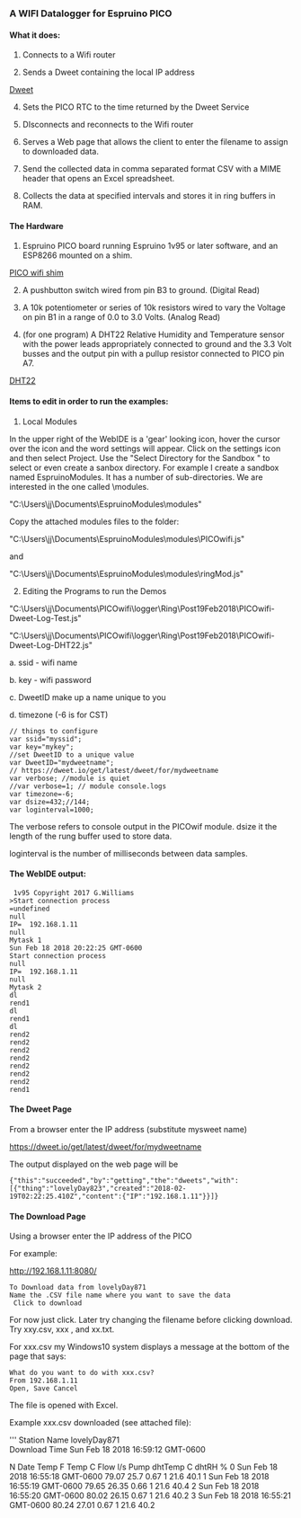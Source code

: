 ### A WIFI Datalogger for Espruino PICO

#### What it does:
1. Connects to a Wifi router

2. Sends a Dweet containing the local IP address

[Dweet](https://www.espruino.com/IoT+Services)

4. Sets the PICO RTC to the time returned by the Dweet Service

5. DIsconnects and reconnects to the Wifi router

6. Serves a Web page that allows the client to enter the filename to assign to downloaded data.

7. Send the collected data in comma separated format CSV with a MIME header that opens an Excel spreadsheet.

8. Collects the data at specified intervals and stores it in ring buffers in RAM.

#### The Hardware

1.  Espruino PICO board running Espruino 1v95 or later software, and an ESP8266 mounted on a shim.

[PICO wifi shim](https://www.espruino.com/ESP8266)


2. A pushbutton switch wired from pin B3 to ground. (Digital Read)


3.  A 10k potentiometer or series of 10k resistors wired to vary the Voltage on pin B1 in a range of 0.0 to 3.0 Volts. (Analog Read)


4. (for one program) A DHT22 Relative Humidity and Temperature sensor with the power leads appropriately connected to ground and the 3.3 Volt busses and the output pin with a pullup resistor connected to PICO pin A7.

[DHT22](https://www.espruino.com/DHT22)


#### Items to edit in order to run the examples:


1. Local Modules

In the upper right of the WebIDE is a 'gear' looking icon, hover the cursor over the icon and the word settings will appear. Click on the settings icon and then select Project. Use the "Select Directory for the Sandbox " to select or even create a sanbox directory. For example I create a sandbox named EspruinoModules. It has a number of sub-directories. We are interested in the one called \modules.

"C:\Users\jj\Documents\EspruinoModules\modules"

Copy the attached modules files to the folder:

"C:\Users\jj\Documents\EspruinoModules\modules\PICOwifi.js"

and

"C:\Users\jj\Documents\EspruinoModules\modules\ringMod.js"


2. Editing the Programs to run the Demos


"C:\Users\jj\Documents\PICOwifi\logger\Ring\Post19Feb2018\PICOwifi-Dweet-Log-Test.js"

"C:\Users\jj\Documents\PICOwifi\logger\Ring\Post19Feb2018\PICOwifi-Dweet-Log-DHT22.js"


a. ssid - wifi name

b. key - wifi password

c. DweetID make up a name unique to you

d. timezone (-6 is for CST)


```
// things to configure
var ssid="myssid";
var key="mykey";
//set DweetID to a unique value
var DweetID="mydweetname";
// https://dweet.io/get/latest/dweet/for/mydweetname
var verbose; //module is quiet
//var verbose=1; // module console.logs
var timezone=-6;
var dsize=432;//144;
var loginterval=1000;
```
The verbose refers to console output in the PICOwif module.
dsize it the length of the rung buffer used to store data.

loginterval is the number of milliseconds between data samples.


#### The WebIDE output:

```
 1v95 Copyright 2017 G.Williams
>Start connection process
=undefined
null
IP=  192.168.1.11
null
Mytask 1
Sun Feb 18 2018 20:22:25 GMT-0600
Start connection process
null
IP=  192.168.1.11
null
Mytask 2
dl
rend1
dl
rend1
dl
rend2
rend2
rend2
rend2
rend2
rend2
rend2
rend1
```

#### The Dweet Page

From a browser enter the IP address
(substitute mysweet name)

https://dweet.io/get/latest/dweet/for/mydweetname

The output displayed on the web page will be

```
{"this":"succeeded","by":"getting","the":"dweets","with":[{"thing":"lovelyDay823","created":"2018-02-19T02:22:25.410Z","content":{"IP":"192.168.1.11"}}]}
```

#### The Download Page

Using a browser enter the IP address of the PICO

For example:

http://192.168.1.11:8080/


```
To Download data from lovelyDay871 
Name the .CSV file name where you want to save the data 
 Click to download 
```
For now  just click. Later try changing the filename before clicking download. Try xxy.csv, xxx , and xx.txt.

For xxx.csv my Windows10 system displays a message at the bottom of the page that says:


```
What do you want to do with xxx.csv?
From 192.168.1.11
Open, Save Cancel
```

The file is opened with Excel.


Example xxx.csv downloaded (see attached file):

'''
Station Name	lovelyDay871	 					
Download Time	Sun Feb 18 2018 16:59:12 GMT-0600	 	 	 			
							
N	Date	Temp F	Temp C	Flow l/s	Pump	dhtTemp C	dhtRH %
0	Sun Feb 18 2018 16:55:18 GMT-0600	79.07	25.7	0.67	1	21.6	40.1
1	Sun Feb 18 2018 16:55:19 GMT-0600	79.65	26.35	0.66	1	21.6	40.4
2	Sun Feb 18 2018 16:55:20 GMT-0600	80.02	26.15	0.67	1	21.6	40.2
3	Sun Feb 18 2018 16:55:21 GMT-0600	80.24	27.01	0.67	1	21.6	40.2
```



